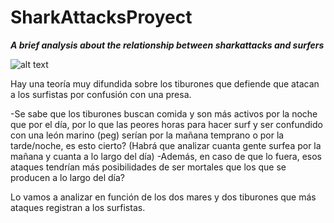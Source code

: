 # SharkAttacksProyect
**_A brief analysis about the relationship between sharkattacks and surfers_**

![alt text](http://https://www.imdb.com/title/tt2275969/mediaviewer/rm3148291328)

Hay una teoría muy difundida sobre los tiburones que defiende que atacan a los surfistas por confusión con una presa. 

-Se sabe que los tiburones buscan comida y son más activos por la noche que por el día, por lo que las peores horas para hacer surf y ser confundido con una león marino (peg) serían por la mañana temprano o por la tarde/noche, es esto cierto?
(Habrá que analizar cuanta gente surfea por la mañana y cuanta a lo largo del día)
-Además, en caso de que lo fuera,  esos ataques tendrían más posibilidades de ser mortales que los que se producen a lo largo del día?

Lo vamos a analizar en función de los dos mares y dos tiburones que más ataques registran a los surfistas.
